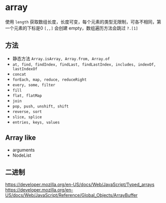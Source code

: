 # array

使用 `length` 获取数组长度，长度可变，每个元素的类型无限制，可各不相同，第一个元素的下标是0
`[,,]` 会创建 empty，数组遍历方法会跳过
`?.[1]`

## 方法

* 静态方法 `Array.isArray, Array.from, Array.of`
* `at, find, findIndex, findLast, findLastIndex, includes, indexOf, lastIndexOf`
* `concat`
* `forEach, map, reduce, reduceRight`
* `every, some, filter`
* `fill`
* `flat, flatMap`
* `join`
* `pop, push, unshift, shift`
* `reverse, sort`
* `slice, splice`
* `entries, keys, values`

## Array like

* arguments
* NodeList

## 二进制

<https://developer.mozilla.org/en-US/docs/Web/JavaScript/Typed_arrays>
<https://developer.mozilla.org/en-US/docs/Web/JavaScript/Reference/Global_Objects/ArrayBuffer>
